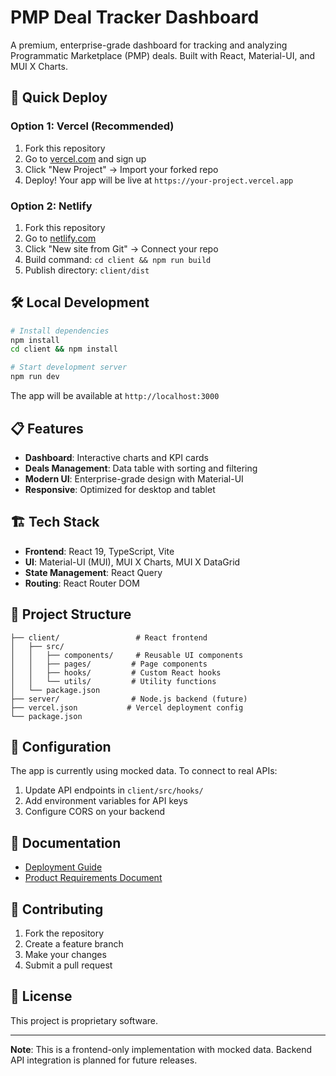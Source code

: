 # PMP Deal Tracker Dashboard

A premium, enterprise-grade dashboard for tracking and analyzing Programmatic Marketplace (PMP) deals. Built with React, Material-UI, and MUI X Charts.

## 🚀 Quick Deploy

### Option 1: Vercel (Recommended)
1. Fork this repository
2. Go to [vercel.com](https://vercel.com) and sign up
3. Click "New Project" → Import your forked repo
4. Deploy! Your app will be live at `https://your-project.vercel.app`

### Option 2: Netlify
1. Fork this repository
2. Go to [netlify.com](https://netlify.com)
3. Click "New site from Git" → Connect your repo
4. Build command: `cd client && npm run build`
5. Publish directory: `client/dist`

## 🛠️ Local Development

```bash
# Install dependencies
npm install
cd client && npm install

# Start development server
npm run dev
```

The app will be available at `http://localhost:3000`

## 📋 Features

- **Dashboard**: Interactive charts and KPI cards
- **Deals Management**: Data table with sorting and filtering
- **Modern UI**: Enterprise-grade design with Material-UI
- **Responsive**: Optimized for desktop and tablet

## 🏗️ Tech Stack

- **Frontend**: React 19, TypeScript, Vite
- **UI**: Material-UI (MUI), MUI X Charts, MUI X DataGrid
- **State Management**: React Query
- **Routing**: React Router DOM

## 📁 Project Structure

```
├── client/                 # React frontend
│   ├── src/
│   │   ├── components/     # Reusable UI components
│   │   ├── pages/         # Page components
│   │   ├── hooks/         # Custom React hooks
│   │   └── utils/         # Utility functions
│   └── package.json
├── server/                # Node.js backend (future)
├── vercel.json           # Vercel deployment config
└── package.json
```

## 🔧 Configuration

The app is currently using mocked data. To connect to real APIs:

1. Update API endpoints in `client/src/hooks/`
2. Add environment variables for API keys
3. Configure CORS on your backend

## 📄 Documentation

- [Deployment Guide](./DEPLOYMENT.md)
- [Product Requirements Document](./PRD.md)

## 🤝 Contributing

1. Fork the repository
2. Create a feature branch
3. Make your changes
4. Submit a pull request

## 📄 License

This project is proprietary software.

---

**Note**: This is a frontend-only implementation with mocked data. Backend API integration is planned for future releases. 